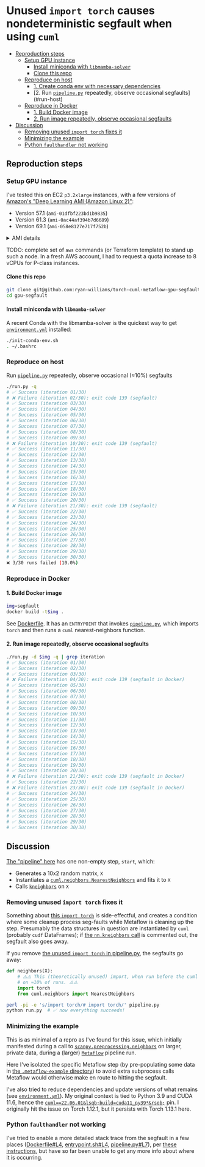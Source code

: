 # Unused `import torch` causes nondeterministic segfault when using `cuml`

- [Reproduction steps](#repro)
  - [Setup GPU instance](#setup)
    - [Install miniconda with `libmamba-solver`](#install-miniconda)
    - [Clone this repo](#clone-repo)
  - [Reproduce on host](#host)
    - [1. Create conda env with necessary dependencies](#setup-host)
    - [2. Run [`pipeline.py`] repeatedly, observe occasional segfaults](#run-host)
  - [Reproduce in Docker](#docker)
    - [1. Build Docker image](#build-docker)
    - [2. Run image repeatedly, observe occasional segfaults](#run-docker)
- [Discussion](#discussion)
  - [Removing unused `import torch` fixes it](#import)
  - [Minimizing the example](#minimizing)
  - [Python `faulthandler` not working](#faulthandler)

## Reproduction steps <a id="repro"></a>

### Setup GPU instance <a id="setup"></a>
I've tested this on EC2 `p3.2xlarge` instances, with a few versions of [Amazon's "Deep Learning AMI (Amazon Linux 2)"][DLAMI versions]:
- Version 57.1 (`ami-01dfbf223bd1b9835`)
- Version 61.3 (`ami-0ac44af394b7d6689`)
- Version 69.1 (`ami-058e8127e717f752b`)

<details><summary>AMI details</summary>

```bash
aws ec2 describe-images --image-ids ami-058e8127e717f752b ami-0ac44af394b7d6689 ami-01dfbf223bd1b9835 | jq '.Images | sort_by(.Name)'
```
```json
[
  {
    "Architecture": "x86_64",
    "CreationDate": "2022-02-11T19:00:37.000Z",
    "ImageId": "ami-01dfbf223bd1b9835",
    "ImageLocation": "amazon/Deep Learning AMI (Amazon Linux 2) Version 57.1",
    "ImageType": "machine",
    "Public": true,
    "OwnerId": "898082745236",
    "PlatformDetails": "Linux/UNIX",
    "UsageOperation": "RunInstances",
    "State": "available",
    "BlockDeviceMappings": [
      {
        "DeviceName": "/dev/xvda",
        "Ebs": {
          "DeleteOnTermination": true,
          "SnapshotId": "snap-06a454c8994b48c9b",
          "VolumeSize": 130,
          "VolumeType": "gp2",
          "Encrypted": false
        }
      }
    ],
    "Description": "MXNet-1.8, TensorFlow-2.7, PyTorch-1.10, Neuron, & others. NVIDIA CUDA, cuDNN, NCCL, Intel MKL-DNN, Docker, NVIDIA-Docker & EFA support. For fully managed experience, check: https://aws.amazon.com/sagemaker",
    "EnaSupport": true,
    "Hypervisor": "xen",
    "ImageOwnerAlias": "amazon",
    "Name": "Deep Learning AMI (Amazon Linux 2) Version 57.1",
    "RootDeviceName": "/dev/xvda",
    "RootDeviceType": "ebs",
    "SriovNetSupport": "simple",
    "VirtualizationType": "hvm",
    "DeprecationTime": "2024-02-11T19:00:37.000Z"
  },
  {
    "Architecture": "x86_64",
    "CreationDate": "2022-05-25T10:13:50.000Z",
    "ImageId": "ami-0ac44af394b7d6689",
    "ImageLocation": "amazon/Deep Learning AMI (Amazon Linux 2) Version 61.3",
    "ImageType": "machine",
    "Public": true,
    "OwnerId": "898082745236",
    "PlatformDetails": "Linux/UNIX",
    "UsageOperation": "RunInstances",
    "State": "available",
    "BlockDeviceMappings": [
      {
        "DeviceName": "/dev/xvda",
        "Ebs": {
          "DeleteOnTermination": true,
          "Iops": 3000,
          "SnapshotId": "snap-0c9f58769e1e40147",
          "VolumeSize": 140,
          "VolumeType": "gp3",
          "Throughput": 125,
          "Encrypted": false
        }
      }
    ],
    "Description": "MXNet-1.8, TensorFlow-2.7, PyTorch-1.10, Neuron, & others. NVIDIA CUDA, cuDNN, NCCL, Intel MKL-DNN, Docker, NVIDIA-Docker & EFA support. For fully managed experience, check: https://aws.amazon.com/sagemaker",
    "EnaSupport": true,
    "Hypervisor": "xen",
    "ImageOwnerAlias": "amazon",
    "Name": "Deep Learning AMI (Amazon Linux 2) Version 61.3",
    "RootDeviceName": "/dev/xvda",
    "RootDeviceType": "ebs",
    "SriovNetSupport": "simple",
    "VirtualizationType": "hvm",
    "DeprecationTime": "2024-05-24T10:14:00.000Z"
  },
  {
    "Architecture": "x86_64",
    "CreationDate": "2022-12-28T10:56:57.000Z",
    "ImageId": "ami-058e8127e717f752b",
    "ImageLocation": "amazon/Deep Learning AMI (Amazon Linux 2) Version 69.1",
    "ImageType": "machine",
    "Public": true,
    "OwnerId": "898082745236",
    "PlatformDetails": "Linux/UNIX",
    "UsageOperation": "RunInstances",
    "State": "available",
    "BlockDeviceMappings": [
      {
        "DeviceName": "/dev/xvda",
        "Ebs": {
          "DeleteOnTermination": true,
          "Iops": 3000,
          "SnapshotId": "snap-03c5960cd84e5cfbc",
          "VolumeSize": 130,
          "VolumeType": "gp3",
          "Throughput": 125,
          "Encrypted": false
        }
      }
    ],
    "Description": "PyTorch-1.13, TensorFlow-2.11, MXNet-1.9, Neuron, & others. NVIDIA CUDA, cuDNN, NCCL, Intel MKL-DNN, Docker, NVIDIA-Docker & EFA support. For fully managed experience, check: https://aws.amazon.com/sagemaker",
    "EnaSupport": true,
    "Hypervisor": "xen",
    "ImageOwnerAlias": "amazon",
    "Name": "Deep Learning AMI (Amazon Linux 2) Version 69.1",
    "RootDeviceName": "/dev/xvda",
    "RootDeviceType": "ebs",
    "SriovNetSupport": "simple",
    "VirtualizationType": "hvm",
    "DeprecationTime": "2024-12-28T10:56:57.000Z"
  }
]
```
</details>

TODO: complete set of `aws` commands (or Terraform template) to stand up such a node. In a fresh AWS account, I had to request a quota increase to 8 vCPUs for P-class instances.

#### Clone this repo <a id="clone-repo"></a>
```bash
git clone git@github.com:ryan-williams/torch-cuml-metaflow-gpu-segfault.git gpu-segfault
cd gpu-segfault
```

#### Install miniconda with `libmamba-solver` <a id="install-miniconda"></a>
A recent Conda with the libmamba-solver is the quickest way to get [`environment.yml`] installed:

```bash
./init-conda-env.sh
. ~/.bashrc
```

### Reproduce on host <a id="host"></a>
Run [`pipeline.py`] repeatedly, observe occasional (≈10%) segfaults
```bash
./run.py -q
# ✅ Success (iteration 01/30)
# ❌ Failure (iteration 02/30): exit code 139 (segfault)
# ✅ Success (iteration 03/30)
# ✅ Success (iteration 04/30)
# ✅ Success (iteration 05/30)
# ✅ Success (iteration 06/30)
# ✅ Success (iteration 07/30)
# ✅ Success (iteration 08/30)
# ✅ Success (iteration 09/30)
# ❌ Failure (iteration 10/30): exit code 139 (segfault)
# ✅ Success (iteration 11/30)
# ✅ Success (iteration 12/30)
# ✅ Success (iteration 13/30)
# ✅ Success (iteration 14/30)
# ✅ Success (iteration 15/30)
# ✅ Success (iteration 16/30)
# ✅ Success (iteration 17/30)
# ✅ Success (iteration 18/30)
# ✅ Success (iteration 19/30)
# ✅ Success (iteration 20/30)
# ❌ Failure (iteration 21/30): exit code 139 (segfault)
# ✅ Success (iteration 22/30)
# ✅ Success (iteration 23/30)
# ✅ Success (iteration 24/30)
# ✅ Success (iteration 25/30)
# ✅ Success (iteration 26/30)
# ✅ Success (iteration 27/30)
# ✅ Success (iteration 28/30)
# ✅ Success (iteration 29/30)
# ✅ Success (iteration 30/30)
❌ 3/30 runs failed (10.0%)
```

### Reproduce in Docker <a id="docker"></a>

#### 1. Build Docker image <a id="build-docker"></a>
```bash
img=segfault
docker build -t$img .
```

See [Dockerfile](Dockerfile). It has an `ENTRYPOINT` that invokes [`pipeline.py`], which imports `torch` and then runs a `cuml` nearest-neighbors function.

#### 2. Run image repeatedly, observe occasional segfaults <a id="run-docker"></a>
```bash
./run.py -d $img -q | grep iteration
# ✅ Success (iteration 01/30)
# ✅ Success (iteration 02/30)
# ✅ Success (iteration 03/30)
# ❌ Failure (iteration 04/30): exit code 139 (segfault in Docker)
# ✅ Success (iteration 05/30)
# ✅ Success (iteration 06/30)
# ✅ Success (iteration 07/30)
# ✅ Success (iteration 08/30)
# ✅ Success (iteration 09/30)
# ✅ Success (iteration 10/30)
# ✅ Success (iteration 11/30)
# ✅ Success (iteration 12/30)
# ✅ Success (iteration 13/30)
# ✅ Success (iteration 14/30)
# ✅ Success (iteration 15/30)
# ✅ Success (iteration 16/30)
# ✅ Success (iteration 17/30)
# ✅ Success (iteration 18/30)
# ✅ Success (iteration 19/30)
# ✅ Success (iteration 20/30)
# ❌ Failure (iteration 21/30): exit code 139 (segfault in Docker)
# ✅ Success (iteration 22/30)
# ❌ Failure (iteration 23/30): exit code 139 (segfault in Docker)
# ✅ Success (iteration 24/30)
# ✅ Success (iteration 25/30)
# ✅ Success (iteration 26/30)
# ✅ Success (iteration 27/30)
# ✅ Success (iteration 28/30)
# ✅ Success (iteration 29/30)
# ✅ Success (iteration 30/30)
```

## Discussion <a id="discussion"></a>
[The "pipeline" here](pipeline.py) has one non-empty step, `start`, which:
- Generates a 10x2 random matrix, `X`
- Instantiates a [`cuml.neighbors.NearestNeighbors`] and fits it to `X`
- Calls [`kneighbors`] on `X`

### Removing unused `import torch` fixes it <a id="import"></a>
Something about [this `import torch`][`import torch`] is side-effectful, and creates a condition where some cleanup process seg-faults while Metaflow is cleaning up the step. Presumably the data structures in question are instantiated by `cuml` (probably `cudf` DataFrames); if [the `nn.kneighbors` call](pipeline.py#L21-L22) is commented out, the segfault also goes away.

If you remove [the unused `import torch` in pipeline.py][`import torch`], the segfaults go away:
```python
def neighbors(X):
    # ⚠️️⚠️ This (theoretically unused) import, when run before the cuml import below it, causes the pipeline to segfault
    # on ≈10% of runs. ⚠️⚠️
    import torch
    from cuml.neighbors import NearestNeighbors
```

```bash
perl -pi -e 's/import torch/# import torch/' pipeline.py
python run.py  # ✅ now everything succeeds!
```

### Minimizing the example <a id="minimizing"></a>
This is as minimal of a repro as I've found for this issue, which initially manifested during a call to [`scanpy.preprocessing.neighbors`] on larger, private data, during a (larger) [`Metaflow`] pipeline run.

Here I've isolated the specific Metaflow step (by pre-populating some data in [the `.metaflow-example` directory](.metaflow-example/Pipeline)) to avoid extra subprocess calls Metaflow would otherwise make en route to hitting the segfault.

I've also tried to reduce dependencies and update versions of what remains (see [`environment.yml`]). My original context is tied to Python 3.9 and CUDA 11.6, hence the [`cuml==22.06.01&lsqb;build=cuda11_py39*&rsqb;`](environment.yml#L8) pin. I originally hit the issue on Torch 1.12.1, but it persists with Torch 1.13.1 here.

### Python `faulthandler` not working <a id="faulthandler"></a>
I've tried to enable a more detailed stack trace from the segfault in a few places ([Dockerfile#L4](Dockerfile#L4), [entrypoint.sh#L4](entrypoint.sh#L4), [pipeline.py#L7](pipeline.py#L7)), per [these instructions][segfault debug article], but have so far been unable to get any more info about where it is occurring.


[`scanpy.preprocessing.neighbors`]: https://github.com/scverse/scanpy/blob/1.8.2/scanpy/neighbors/__init__.py#L52
[`scanpy.neighbors.compute_neighbors_rapids`]: https://github.com/scverse/scanpy/blob/1.8.2/scanpy/neighbors/__init__.py#L318
[`environment.yml`]: environment.yml
[`cuml.neighbors.NearestNeighbors`]: https://github.com/rapidsai/cuml/blob/v22.06.01/python/cuml/neighbors/nearest_neighbors.pyx#L153
[`kneighbors`]: https://github.com/rapidsai/cuml/blob/v22.06.01/python/cuml/neighbors/nearest_neighbors.pyx#L482
[`Metaflow`]: https://metaflow.org/
[`import torch`]: pipeline.py#L14
[pipeline.py]: pipeline.py
[segfault debug article]: https://blog.richard.do/2018/03/18/how-to-debug-segmentation-fault-in-python/
[`run.py`]: run.py
[`pipeline.py`]: pipeline.py
[DLAMI versions]: https://docs.aws.amazon.com/dlami/latest/devguide/appendix-ami-release-notes.html
